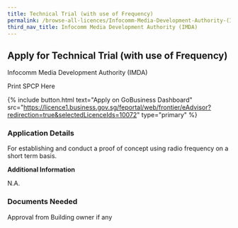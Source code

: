 ```yaml
---
title: Technical Trial (with use of Frequency)
permalink: /browse-all-licences/Infocomm-Media-Development-Authority-(IMDA)/Technical-Trial--with-use-of-Frequency-
third_nav_title: Infocomm Media Development Authority (IMDA)
---
```


## Apply for Technical Trial (with use of Frequency)

Infocomm Media Development Authority (IMDA)

Print SPCP Here


{% include button.html text="Apply on GoBusiness Dashboard" src="https://licence1.business.gov.sg/feportal/web/frontier/eAdvisor?redirection=true&selectedLicenceIds=10072" type="primary" %}

### Application Details

<p>For establishing and conduct a proof of concept using radio frequency on a short term basis.</p>

**Additional Information**

N.A.

### Documents Needed

Approval from Building owner if any

